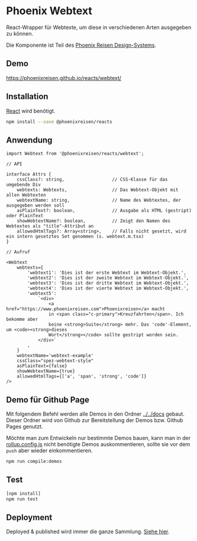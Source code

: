 # Phoenix Webtext

React-Wrapper für Webtexte, um diese in verschiedenen Arten ausgegeben zu können.

Die Komponente ist Teil des [Phoenix Reisen Design-Systems](https://design-system.phoenixreisen.net).

## Demo

https://phoenixreisen.github.io/reacts/webtext/

## Installation

[React](https://reactjs.org/) wird benötigt.

```bash
npm install --save @phoenixreisen/reacts
```

## Anwendung

```tsx
import Webtext from '@phoenixreisen/reacts/webtext';

// API

interface Attrs {
    cssClass?: string,                  // CSS-Klasse für das umgebende Div
    webtexts: Webtexts,                 // Das Webtext-Objekt mit allen Webtexten
    webtextName: string,                // Name des Webtextes, der ausgegeben werden soll
    asPlainText?: boolean,              // Ausgabe als HTML (gestript) oder PlainText
    showWebtextName?: boolean,          // Zeigt den Namen des Webtextes als "title"-Attribut an
    allowedHtmlTags?: Array<string>,    // Falls nicht gesetzt, wird ein intern gesetztes Set genommen (s. webtext.m.tsx)
}

// Aufruf

<Webtext 
    webtexts={
        'webtext1': 'Dies ist der erste Webtext im Webtext-Objekt.',
        'webtext2': 'Dies ist der zweite Webtext im Webtext-Objekt.',
        'webtext3': 'Dies ist der dritte Webtext im Webtext-Objekt.',
        'webtext4': 'Dies ist der vierte Webtext im Webtext-Objekt.',
        'webtext5': 
            `<div>
                <a href="https://www.phoenixreisen.com">Phoenixreisen</a> macht 
                in <span class="c-primary">Kreuzfahrten</span>. Ich bekomme aber 
                keine <strong>Suite</strong> mehr. Das 'code'-Element, um <code><strong>dieses 
                Wort</strong></code> sollte gestript worden sein.
            </div>`
        ,
    }
    webtextName='webtext-example'
    cssClass="spez-webtext-style"
    asPlainText={false}
    showWebtextName={true}
    allowedHtmlTags={['a', 'span', 'strong', 'code']}
/>
```

## Demo für Github Page

Mit folgendem Befehl werden alle Demos in den Ordner [../../docs](../../docs) gebaut. Dieser Ordner wird von Github zur Bereitstellung der Demos bzw. Github Pages genutzt.

Möchte man zum Entwickeln nur bestimmte Demos bauen, kann man in der [rollup.config.js](../../rollup.config.js) nicht benötigte Demos auskommentieren, sollte sie vor dem `push` aber wieder einkommentieren.

```bash
npm run compile:demos
```

## Test

```bash
[npm install]
npm run test
```

## Deployment

Deployed & published wird immer die ganze Sammlung. [Siehe hier](../../README.md).